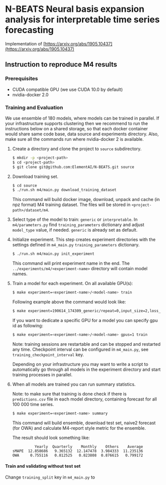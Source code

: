 # N-BEATS Neural basis expansion analysis for interpretable time series forecasting

Implementation of [https://arxiv.org/abs/1905.10437](https://arxiv.org/abs/1905.10437)

## Instruction to reproduce M4 results

### Prerequisites

* CUDA compatible GPU (we use CUDA 10.0 by default)
* nvidia-docker 2.0


### Training and Evaluation

We use ensemble of 180 models, where models can be trained in parallel.
If your infrastructure supports clustering then we recommend to run the instructions below on a shared storage,
so that each docker container would share same code base, data source and experiments directory.
Also, make sure all the commands run where nvidia-docker 2 is available.

1. Create a directory and clone the project to `source` subdirectory.
    ```bash
    $ mkdir -p <project-path>
    $ cd <project-path>
    $ git clone git@github.com:ElementAI/N-BEATS.git source
    ```
1. Download training set.
    ```bash
    $ cd source
    $ ./run.sh m4/main.py download_training_dataset
    ```
    This command will build docker image, download, unpack and cache (in npz format) M4 training dataset.
    The files will be stored in `<project-path>/dataset/m4`.
1. Select type of the model to train: `generic` or `interpretable`.
    In `m4/parameters.py` find `training_parameters` dictionary and adjust `model_type` value, if needed.
    `generic` is already set as default.
1. Initialize experiment.
    This step creates experiment directories with the settings defined in `m4_main.py` `training_parameters` dictionary.
    ```bash
    $ ./run.sh m4/main.py init_experiment
    ````
    This command will print experiment name in the end. The `../experiments/m4/<experiment-name>` directory will contain 
    model names.
1. Train a model for each experiment. On all available GPU(s):
    ```bash
    $ make experiment=<experiment-name>/<model-name> train
    ```
    Following example above the command would look like:
    ```bash
    $ make experiment=190614_174309_generic/repeat=0,input_size=2,loss_name=MAPE train
    ```

    If you want to dedicate a specific GPU for a model you can specify gpu id as following:
    ```bash
    $ make experiment=<experiment-name>/<model-name> gpus=1 train
    ```
    Note: training sessions are restartable and can be stopped and restarted any time.
    Checkpoint interval can be configured in `m4_main.py`, see `training_checkpoint_interval` key.

    Depending on your infrastructure you may want to write a script to automatically go through all models
    in the experiment directory and start training processes in parallel.
1. When all models are trained you can run summary statistics.

    Note: to make sure that training is done check if there is `predictions.csv` file in each model directory,
    containing forecast for all 100 000 time series.

    ```bash
    $ make experiment=<experiment-name> summary
    ```
    This command will build ensemble, download test set, naive2 forecast (for OWA) and calculate M4-report style metric for the ensemble.

    The result should look something like:
    ```
              Yearly  Quarterly    Monthly    Others    Average
    sMAPE  12.858686   9.365132  12.147478  3.984333  11.235136
    OWA     0.755116   0.812525   0.823808  0.876615   0.799172
    ```

#### Train and validating without test set

Change `training_split` key in `m4_main.py` to 